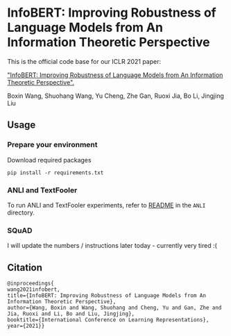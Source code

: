 # InfoBERT: Improving Robustness of Language Models from An Information Theoretic Perspective 

This is the official code base for our ICLR 2021 paper:

["InfoBERT: Improving Robustness of Language Models from An Information Theoretic Perspective".](https://openreview.net/forum?id=hpH98mK5Puk)

Boxin Wang, Shuohang Wang, Yu Cheng, Zhe Gan, Ruoxi Jia, Bo Li, Jingjing Liu

## Usage
### Prepare your environment 

Download required packages
```
pip install -r requirements.txt
```
### ANLI and TextFooler
To run ANLI and TextFooler experiments, refer to [README](https://github.com/AI-secure/InfoBERT/tree/master/ANLI) in the `ANLI` directory.

### SQuAD
I will update the numbers / instructions later today - currently very tired :(  

## Citation
```
@inproceedings{
wang2021infobert,
title={InfoBERT: Improving Robustness of Language Models from An Information Theoretic Perspective},
author={Wang, Boxin and Wang, Shuohang and Cheng, Yu and Gan, Zhe and Jia, Ruoxi and Li, Bo and Liu, Jingjing},
booktitle={International Conference on Learning Representations},
year={2021}}
```
